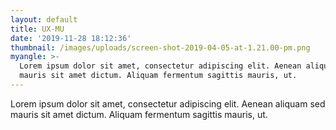 ```yaml
---
layout: default
title: UX-MU
date: '2019-11-28 18:12:36'
thumbnail: /images/uploads/screen-shot-2019-04-05-at-1.21.00-pm.png
myangle: >-
  Lorem ipsum dolor sit amet, consectetur adipiscing elit. Aenean aliquam sed
  mauris sit amet dictum. Aliquam fermentum sagittis mauris, ut.
---
```

Lorem ipsum dolor sit amet, consectetur adipiscing elit. Aenean aliquam sed mauris sit amet dictum. Aliquam fermentum sagittis mauris, ut.
